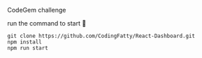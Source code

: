 CodeGem challenge

run the command to start :tada:

```
git clone https://github.com/CodingFatty/React-Dashboard.git
npm install
npm run start
```